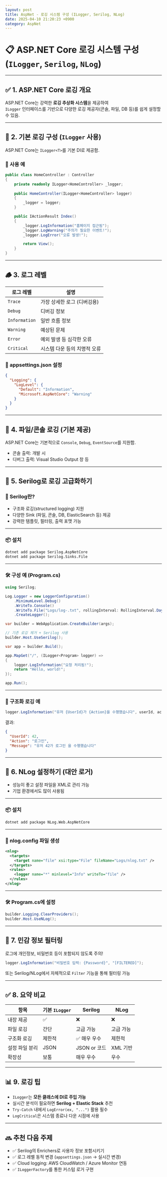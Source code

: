 ```yaml
---
layout: post
title: AspNet - 로깅 시스템 구성 (ILogger, Serilog, NLog)
date: 2025-04-10 21:20:23 +0900
category: AspNet
---
```

# 📋 ASP.NET Core 로깅 시스템 구성 (`ILogger`, `Serilog`, `NLog`)

---

## ✅ 1. ASP.NET Core 로깅 개요

ASP.NET Core는 강력한 **로깅 추상화 시스템**을 제공하여  
`ILogger` 인터페이스를 기반으로 다양한 로깅 제공자(콘솔, 파일, DB 등)를 쉽게 설정할 수 있음.

---

## 🧩 2. 기본 로깅 구성 (`ILogger` 사용)

ASP.NET Core는 `ILogger<T>`를 기본 DI로 제공함.

### 🔹 사용 예

```csharp
public class HomeController : Controller
{
    private readonly ILogger<HomeController> _logger;
    
    public HomeController(ILogger<HomeController> logger)
    {
        _logger = logger;
    }

    public IActionResult Index()
    {
        _logger.LogInformation("홈페이지 접근됨");
        _logger.LogWarning("주의가 필요한 이벤트!");
        _logger.LogError("오류 발생!");

        return View();
    }
}
```

---

## 🪵 3. 로그 레벨

| 로그 레벨 | 설명 |
|-----------|------|
| `Trace`   | 가장 상세한 로그 (디버깅용) |
| `Debug`   | 디버깅 정보 |
| `Information` | 일반 흐름 정보 |
| `Warning` | 예상된 문제 |
| `Error`   | 예외 발생 등 심각한 오류 |
| `Critical` | 시스템 다운 등의 치명적 오류 |

### 🔹 appsettings.json 설정

```json
{
  "Logging": {
    "LogLevel": {
      "Default": "Information",
      "Microsoft.AspNetCore": "Warning"
    }
  }
}
```

---

## 🧪 4. 파일/콘솔 로깅 (기본 제공)

ASP.NET Core는 기본적으로 `Console`, `Debug`, `EventSource`를 지원함.

- 콘솔 출력: 개발 시
- 디버그 출력: Visual Studio Output 창 등

---

## 💎 5. Serilog로 로깅 고급화하기

### 🔹 Serilog란?

- 구조화 로깅(structured logging) 지원
- 다양한 Sink (파일, 콘솔, DB, ElasticSearch 등) 제공
- 강력한 템플릿, 필터링, 출력 포맷 가능

---

### 📦 설치

```bash
dotnet add package Serilog.AspNetCore
dotnet add package Serilog.Sinks.File
```

---

### 🛠️ 구성 예 (Program.cs)

```csharp
using Serilog;

Log.Logger = new LoggerConfiguration()
    .MinimumLevel.Debug()
    .WriteTo.Console()
    .WriteTo.File("Logs/log-.txt", rollingInterval: RollingInterval.Day)
    .CreateLogger();

var builder = WebApplication.CreateBuilder(args);

// 기존 로깅 제거 + Serilog 사용
builder.Host.UseSerilog();

var app = builder.Build();

app.MapGet("/", (ILogger<Program> logger) =>
{
    logger.LogInformation("요청 처리됨!");
    return "Hello, world!";
});

app.Run();
```

---

### 📄 구조화 로깅 예

```csharp
logger.LogInformation("유저 {UserId}가 {Action}을 수행했습니다", userId, action);
```

결과:
```json
{
  "UserId": 42,
  "Action": "로그인",
  "Message": "유저 42가 로그인 을 수행했습니다"
}
```

---

## 🧰 6. NLog 설정하기 (대안 로거)

- 성능이 좋고 설정 파일을 XML로 관리 가능
- 기업 환경에서도 많이 사용됨

---

### 📦 설치

```bash
dotnet add package NLog.Web.AspNetCore
```

---

### 📁 nlog.config 파일 생성

```xml
<nlog>
  <targets>
    <target name="file" xsi:type="File" fileName="Logs/nlog.txt" />
  </targets>
  <rules>
    <logger name="*" minlevel="Info" writeTo="file" />
  </rules>
</nlog>
```

---

### 🛠️ Program.cs에 설정

```csharp
builder.Logging.ClearProviders();
builder.Host.UseNLog();
```

---

## 🔐 7. 민감 정보 필터링

로그에 개인정보, 비밀번호 등이 포함되지 않도록 주의!

```csharp
logger.LogInformation("비밀번호 입력: {Password}", "[FILTERED]");
```

또는 Serilog/NLog에서 자체적으로 `Filter` 기능을 통해 필터링 가능

---

## ✅ 8. 요약 비교

| 항목 | 기본 `ILogger` | Serilog | NLog |
|------|----------------|---------|------|
| 내장 제공 | ✅ | ❌ | ❌ |
| 파일 로깅 | 간단 | 고급 가능 | 고급 가능 |
| 구조화 로깅 | 제한적 | ✅ 매우 우수 | 제한적 |
| 설정 파일 분리 | JSON | JSON or 코드 | XML 기반 |
| 확장성 | 보통 | 매우 우수 | 우수 |

---

## 📊 9. 로깅 팁

- `ILogger`는 **모든 클래스에 DI로 주입 가능**
- 실시간 분석이 필요하면 **Serilog + Elastic Stack** 추천
- `Try-Catch` 내에서 `LogError(ex, "...")` 활용 필수
- `LogCritical`은 시스템 종료나 다운 시점에 사용

---

## 🔜 추천 다음 주제

- ✅ Serilog의 Enrichers로 사용자 정보 포함시키기
- ✅ 로그 레벨 동적 변경 (`appsettings.json` → 실시간 변경)
- ✅ Cloud logging: AWS CloudWatch / Azure Monitor 연동
- ✅ `ILoggerFactory`를 통한 커스텀 로거 구현